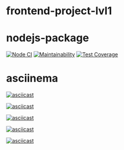 # frontend-project-lvl1

# nodejs-package

[![Node CI](https://github.com/TimurDavlet/frontend-project-lvl1/workflows/CI/badge.svg)](https://github.com/TimurDavlet/frontend-project-lvl1/actions)
[![Maintainability](https://api.codeclimate.com/v1/badges/a99a88d28ad37a79dbf6/maintainability)](https://codeclimate.com/github/codeclimate/codeclimate/maintainability)
[![Test Coverage](https://api.codeclimate.com/v1/badges/a99a88d28ad37a79dbf6/test_coverage)](https://codeclimate.com/github/codeclimate/codeclimate/test_coverage)

# asciinema 

[![asciicast](https://asciinema.org/a/juQJpCqRT9y9LnxOqffDQVBlc.svg)](https://asciinema.org/a/juQJpCqRT9y9LnxOqffDQVBlc)

[![asciicast](https://asciinema.org/a/TumM70HqxE82GrPFIYfZLDDPx.svg)](https://asciinema.org/a/TumM70HqxE82GrPFIYfZLDDPx)

[![asciicast](https://asciinema.org/a/f1vgUSU4BTsGoF8vx5SuQqrf5.svg)](https://asciinema.org/a/f1vgUSU4BTsGoF8vx5SuQqrf5)

[![asciicast](https://asciinema.org/a/owWoqM9tvwqiXUtkTAZNkHOry.svg)](https://asciinema.org/a/owWoqM9tvwqiXUtkTAZNkHOry)

[![asciicast](https://asciinema.org/a/f6jvrvFlAaZ1RyVNdGBKWFgnP.svg)](https://asciinema.org/a/f6jvrvFlAaZ1RyVNdGBKWFgnP)